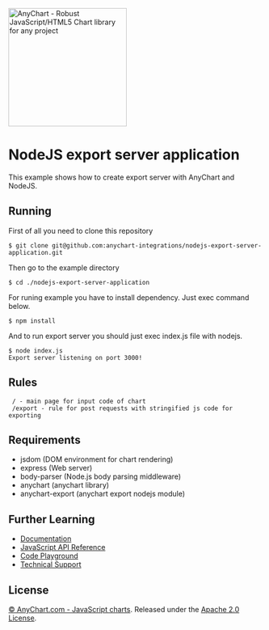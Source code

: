 [<img src="https://cdn.anychart.com/images/logo-transparent-segoe.png?2" width="234px" alt="AnyChart - Robust JavaScript/HTML5 Chart library for any project">](https://anychart.com)
# NodeJS export server application
This example shows how to create export server with AnyChart and NodeJS.

## Running
First of all you need to clone this repository
```
$ git clone git@github.com:anychart-integrations/nodejs-export-server-application.git
```
Then go to the example directory
```
$ cd ./nodejs-export-server-application
```
For runing example you have to install dependency. Just exec command below.
```
$ npm install
```
And to run export server you should just exec index.js file with nodejs.
```
$ node index.js
Export server listening on port 3000!
```

## Rules
```
 / - main page for input code of chart
 /export - rule for post requests with stringified js code for exporting
```

## Requirements
* jsdom (DOM environment for chart rendering)
* express (Web server)
* body-parser (Node.js body parsing middleware)
* anychart (anychart library)
* anychart-export (anychart export nodejs module)

## Further Learning
* [Documentation](https://docs.anychart.com)
* [JavaScript API Reference](https://api.anychart.com)
* [Code Playground](https://playground.anychart.com)
* [Technical Support](https://anychart.com/support)

## License
[© AnyChart.com - JavaScript charts](http://www.anychart.com). Released under the [Apache 2.0 License](https://github.com/anychart-integrations/nodejs-export-server-sample/blob/master/LICENSE).
